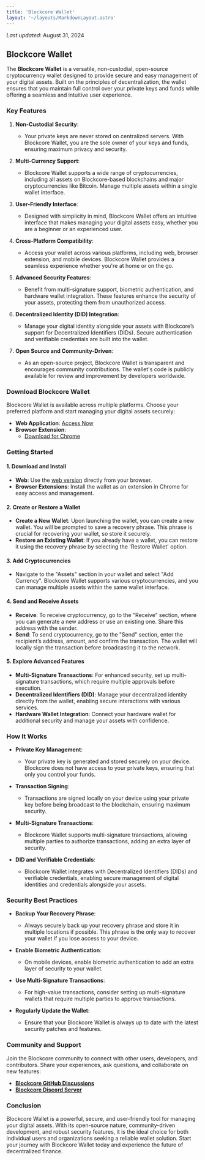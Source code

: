 ```yaml
---
title: 'Blockcore Wallet'
layout: '~/layouts/MarkdownLayout.astro'
---
```


_Last updated_: August 31, 2024

## Blockcore Wallet

The **Blockcore Wallet** is a versatile, non-custodial, open-source cryptocurrency wallet designed to provide secure and easy management of your digital assets. Built on the principles of decentralization, the wallet ensures that you maintain full control over your private keys and funds while offering a seamless and intuitive user experience.

### Key Features

1. **Non-Custodial Security**: 
   - Your private keys are never stored on centralized servers. With Blockcore Wallet, you are the sole owner of your keys and funds, ensuring maximum privacy and security.

2. **Multi-Currency Support**: 
   - Blockcore Wallet supports a wide range of cryptocurrencies, including all assets on Blockcore-based blockchains and major cryptocurrencies like Bitcoin. Manage multiple assets within a single wallet interface.

3. **User-Friendly Interface**: 
   - Designed with simplicity in mind, Blockcore Wallet offers an intuitive interface that makes managing your digital assets easy, whether you are a beginner or an experienced user.

4. **Cross-Platform Compatibility**: 
   - Access your wallet across various platforms, including web, browser extension, and mobile devices. Blockcore Wallet provides a seamless experience whether you're at home or on the go.

5. **Advanced Security Features**: 
   - Benefit from multi-signature support, biometric authentication, and hardware wallet integration. These features enhance the security of your assets, protecting them from unauthorized access.

6. **Decentralized Identity (DID) Integration**: 
   - Manage your digital identity alongside your assets with Blockcore’s support for Decentralized Identifiers (DIDs). Secure authentication and verifiable credentials are built into the wallet.

7. **Open Source and Community-Driven**: 
   - As an open-source project, Blockcore Wallet is transparent and encourages community contributions. The wallet's code is publicly available for review and improvement by developers worldwide.

### Download Blockcore Wallet

Blockcore Wallet is available across multiple platforms. Choose your preferred platform and start managing your digital assets securely:

- **Web Application**: [Access Now](https://wallet.blockcore.net)
- **Browser Extension**: 
  - [Download for Chrome](https://chromewebstore.google.com/detail/blockcore-wallet/peigonhbenoefaeplkpalmafieegnapj)
 

### Getting Started

#### 1. Download and Install
- **Web**: Use the [web version](https://wallet.blockcore.net) directly from your browser.
- **Browser Extensions**: Install the wallet as an extension in Chrome for easy access and management.

#### 2. Create or Restore a Wallet
- **Create a New Wallet**: Upon launching the wallet, you can create a new wallet. You will be prompted to save a recovery phrase. This phrase is crucial for recovering your wallet, so store it securely.
- **Restore an Existing Wallet**: If you already have a wallet, you can restore it using the recovery phrase by selecting the 'Restore Wallet' option.

#### 3. Add Cryptocurrencies
- Navigate to the "Assets" section in your wallet and select "Add Currency". Blockcore Wallet supports various cryptocurrencies, and you can manage multiple assets within the same wallet interface.

#### 4. Send and Receive Assets
- **Receive**: To receive cryptocurrency, go to the "Receive" section, where you can generate a new address or use an existing one. Share this address with the sender.
- **Send**: To send cryptocurrency, go to the "Send" section, enter the recipient’s address, amount, and confirm the transaction. The wallet will locally sign the transaction before broadcasting it to the network.

#### 5. Explore Advanced Features
- **Multi-Signature Transactions**: For enhanced security, set up multi-signature transactions, which require multiple approvals before execution.
- **Decentralized Identifiers (DID)**: Manage your decentralized identity directly from the wallet, enabling secure interactions with various services.
- **Hardware Wallet Integration**: Connect your hardware wallet for additional security and manage your assets with confidence.

### How It Works

- **Private Key Management**: 
  - Your private key is generated and stored securely on your device. Blockcore does not have access to your private keys, ensuring that only you control your funds.

- **Transaction Signing**:
  - Transactions are signed locally on your device using your private key before being broadcast to the blockchain, ensuring maximum security.

- **Multi-Signature Transactions**:
  - Blockcore Wallet supports multi-signature transactions, allowing multiple parties to authorize transactions, adding an extra layer of security.

- **DID and Verifiable Credentials**:
  - Blockcore Wallet integrates with Decentralized Identifiers (DIDs) and verifiable credentials, enabling secure management of digital identities and credentials alongside your assets.

### Security Best Practices

- **Backup Your Recovery Phrase**:
  - Always securely back up your recovery phrase and store it in multiple locations if possible. This phrase is the only way to recover your wallet if you lose access to your device.

- **Enable Biometric Authentication**:
  - On mobile devices, enable biometric authentication to add an extra layer of security to your wallet.

- **Use Multi-Signature Transactions**:
  - For high-value transactions, consider setting up multi-signature wallets that require multiple parties to approve transactions.

- **Regularly Update the Wallet**:
  - Ensure that your Blockcore Wallet is always up to date with the latest security patches and features.

### Community and Support

Join the Blockcore community to connect with other users, developers, and contributors. Share your experiences, ask questions, and collaborate on new features:

- **[Blockcore GitHub Discussions](https://github.com/block-core/blockcore/discussions)**
- **[Blockcore Discord Server](https://discord.blockcore.net)**
 
### Conclusion

Blockcore Wallet is a powerful, secure, and user-friendly tool for managing your digital assets. With its open-source nature, community-driven development, and robust security features, it is the ideal choice for both individual users and organizations seeking a reliable wallet solution. Start your journey with Blockcore Wallet today and experience the future of decentralized finance.

